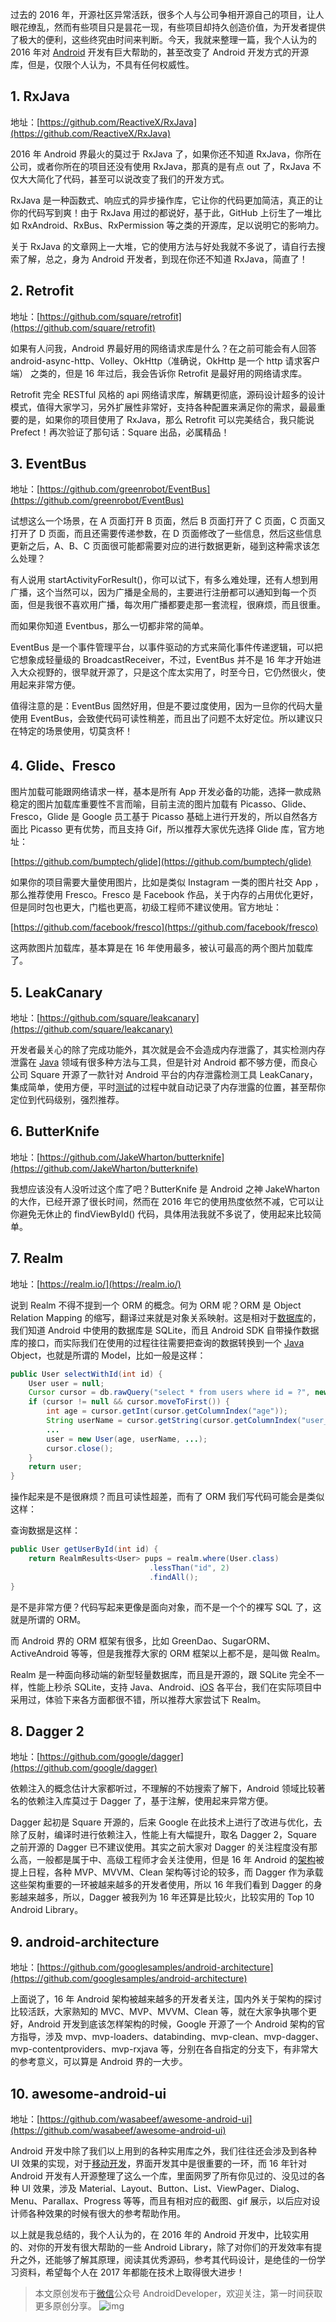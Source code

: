 过去的 2016 年，开源社区异常活跃，很多个人与公司争相开源自己的项目，让人眼花缭乱，然而有些项目只是昙花一现，有些项目却持久创造价值，为开发者提供了极大的便利，这些终究由时间来判断。今天，我就来整理一篇，我个人认为的 2016 年对 [Android](http://lib.csdn.net/base/android) 开发有巨大帮助的，甚至改变了 Android 开发方式的开源库，但是，仅限个人认为，不具有任何权威性。

## 1. RxJava

地址：[https://github.com/ReactiveX/RxJava](https://github.com/ReactiveX/RxJava)

2016 年 Android 界最火的莫过于 RxJava 了，如果你还不知道 RxJava，你所在公司，或者你所在的项目还没有使用 RxJava，那真的是有点 out 了，RxJava 不仅大大简化了代码，甚至可以说改变了我们的开发方式。

RxJava 是一种函数式、响应式的异步操作库，它让你的代码更加简洁，真正的让你的代码写到爽！由于 RxJava 用过的都说好，基于此，GitHub 上衍生了一堆比如 RxAndroid、RxBus、RxPermission 等之类的开源库，足以说明它的影响力。

关于 RxJava 的文章网上一大堆，它的使用方法与好处我就不多说了，请自行去搜索了解，总之，身为 Android 开发者，到现在你还不知道 RxJava，简直了！

## 2. Retrofit

地址：[https://github.com/square/retrofit](https://github.com/square/retrofit)

如果有人问我，Android 界最好用的网络请求库是什么？在之前可能会有人回答 android-async-http、Volley、OkHttp（准确说，OkHttp 是一个 http 请求客户端） 之类的，但是 16 年过后，我会告诉你 Retrofit 是最好用的网络请求库。

Retrofit 完全 RESTful 风格的 api 网络请求库，解耦更彻底，源码设计超多的设计模式，值得大家学习，另外扩展性非常好，支持各种配置来满足你的需求，最最重要的是，如果你的项目使用了 RxJava，那么 Retrofit 可以完美结合，我只能说 Prefect！再次验证了那句话：Square 出品，必属精品！

## 3. EventBus

地址：[https://github.com/greenrobot/EventBus](https://github.com/greenrobot/EventBus)

试想这么一个场景，在 A 页面打开 B 页面，然后 B 页面打开了 C 页面，C 页面又打开了 D 页面，而且还需要传递参数，在 D 页面修改了一些信息，然后这些信息更新之后，A、B、C 页面很可能都需要对应的进行数据更新，碰到这种需求该怎么处理？

有人说用 startActivityForResult()，你可以试下，有多么难处理，还有人想到用广播，这个当然可以，因为广播是全局的，主要进行注册都可以通知到每一个页面，但是我很不喜欢用广播，每次用广播都要走那一套流程，很麻烦，而且很重。

而如果你知道 Eventbus，那么一切都非常的简单。

EventBus 是一个事件管理平台，以事件驱动的方式来简化事件传递逻辑，可以把它想象成轻量级的 BroadcastReceiver，不过，EventBus 并不是 16 年才开始进入大众视野的，很早就开源了，只是这个库太实用了，时至今日，它仍然很火，使用起来非常方便。

值得注意的是：EventBus 固然好用，但是不要过度使用，因为一旦你的代码大量使用 EventBus，会致使代码可读性稍差，而且出了问题不太好定位。所以建议只在特定的场景使用，切莫贪杯！

## 4. Glide、Fresco

图片加载可能跟网络请求一样，基本是所有 App 开发必备的功能，选择一款成熟稳定的图片加载库重要性不言而喻，目前主流的图片加载有 Picasso、Glide、Fresco，Glide 是 Google 员工基于 Picasso 基础上进行开发的，所以自然各方面比 Picasso 更有优势，而且支持 Gif，所以推荐大家优先选择 Glide 库，官方地址：

[https://github.com/bumptech/glide](https://github.com/bumptech/glide)

如果你的项目需要大量使用图片，比如是类似 Instagram 一类的图片社交 App ，那么推荐使用 Fresco。Fresco 是 Facebook 作品，关于内存的占用优化更好，但是同时包也更大，门槛也更高，初级工程师不建议使用。官方地址：

[https://github.com/facebook/fresco](https://github.com/facebook/fresco)

这两款图片加载库，基本算是在 16 年使用最多，被认可最高的两个图片加载库了。

## 5. LeakCanary

地址：[https://github.com/square/leakcanary](https://github.com/square/leakcanary)

开发者最关心的除了完成功能外，其次就是会不会造成内存泄露了，其实检测内存泄露在 [Java](http://lib.csdn.net/base/javase) 领域有很多种方法与工具，但是针对 Android 都不够方便，而良心公司 Square 开源了一款针对 Android 平台的内存泄露检测工具 LeakCanary，集成简单，使用方便，平时[测试](http://lib.csdn.net/base/softwaretest)的过程中就自动记录了内存泄露的位置，甚至帮你定位到代码级别，强烈推荐。

## 6. ButterKnife

地址：[https://github.com/JakeWharton/butterknife](https://github.com/JakeWharton/butterknife)

我想应该没有人没听过这个库了吧？ButterKnife 是 Android 之神 JakeWharton 的大作，已经开源了很长时间，然而在 2016 年它的使用热度依然不减，它可以让你避免无休止的 findViewById() 代码，具体用法我就不多说了，使用起来比较简单。

## 7. Realm

地址：[https://realm.io/](https://realm.io/)

说到 Realm 不得不提到一个 ORM 的概念。何为 ORM 呢？ORM 是 Object Relation Mapping 的缩写，翻译过来就是对象关系映射。这是相对于[数据库](http://lib.csdn.net/base/mysql)的，我们知道 Android 中使用的数据库是 SQLite，而且 Android SDK 自带操作数据库的接口，而实际我们在使用的过程往往需要把查询的数据转换到一个 [Java ](http://lib.csdn.net/base/java)Object，也就是所谓的 Model，比如一般是这样：

```java
public User selectWithId(int id) {
    User user = null;
    Cursor cursor = db.rawQuery("select * from users where id = ?", new String[]{id});
    if (cursor != null && cursor.moveToFirst()) {
        int age = cursor.getInt(cursor.getColumnIndex("age"));
        String userName = cursor.getString(cursor.getColumnIndex("user_name"));
        ...
        user = new User(age, userName, ...);
        cursor.close();
    }
    return user;
}
```

操作起来是不是很麻烦？而且可读性超差，而有了 ORM 我们写代码可能会是类似这样：

查询数据是这样：

```java
public User getUserById(int id) {
    return RealmResults<User> pups = realm.where(User.class)
                               .lessThan("id", 2)
                               .findAll();
}
```

是不是非常方便？代码写起来更像是面向对象，而不是一个个的裸写 SQL 了，这就是所谓的 ORM。

而 Android 界的 ORM 框架有很多，比如 GreenDao、SugarORM、ActiveAndroid 等等，但是我推荐大家的 ORM 框架以上都不是，是叫做 Realm。

Realm 是一种面向移动端的新型轻量数据库，而且是开源的，跟 SQLite 完全不一样，性能上秒杀 SQLite，支持 Java、Android、[iOS](http://lib.csdn.net/base/ios) 各平台，我们在实际项目中采用过，体验下来各方面都很不错，所以推荐大家尝试下 Realm。

## 8. Dagger 2

地址：[https://github.com/google/dagger](https://github.com/google/dagger)

依赖注入的概念估计大家都听过，不理解的不妨搜索了解下，Android 领域比较著名的依赖注入库莫过于 Dagger 了，基于注解，使用起来异常方便。

Dagger 起初是 Square 开源的，后来 Google 在此技术上进行了改进与优化，去除了反射，编译时进行依赖注入，性能上有大幅提升，取名 Dagger 2，Square 之前开源的 Dagger 已不建议使用。其实之前大家对 Dagger 的关注程度没有那么高，一般都是属于中、高级工程师才会关注使用，但是 16 年 Android 的[架构](http://lib.csdn.net/base/architecture)被提上日程，各种 MVP、MVVM、Clean 架构等讨论的较多，而 Dagger 作为承载这些架构重要的一环被越来越多的开发者使用，所以 16 年我们看到 Dagger 的身影越来越多，所以，Dagger 被我列为 16 年还算是比较火，比较实用的 Top 10 Android Library。

## 9. android-architecture

地址：[https://github.com/googlesamples/android-architecture](https://github.com/googlesamples/android-architecture)

上面说了，16 年 Android 架构被越来越多的开发者关注，国内外关于架构的探讨比较活跃，大家熟知的 MVC、MVP、MVVM、Clean 等，就在大家争执哪个更好，Android 开发到底该怎样架构的时候，Google 开源了一个 Android 架构的官方指导，涉及 mvp、mvp-loaders、databinding、mvp-clean、mvp-dagger、mvp-contentproviders、mvp-rxjava 等，分别在各自指定的分支下，有非常大的参考意义，可以算是 Android 界的一大步。

## 10. awesome-android-ui

地址：[https://github.com/wasabeef/awesome-android-ui](https://github.com/wasabeef/awesome-android-ui)

Android 开发中除了我们以上用到的各种实用库之外，我们往往还会涉及到各种 UI 效果的实现，对于[移动开发](http://lib.csdn.net/base/wechat)，界面开发其中是很重要的一环，而 16 年针对 Android 开发有人开源整理了这么一个库，里面网罗了所有你见过的、没见过的各种 UI 效果，涉及 Material、Layout、Button、List、ViewPager、Dialog、Menu、Parallax、Progress 等等，而且有相对应的截图、gif 展示，以后应对设计师各种效果的时候有很大的参考帮助作用。

以上就是我总结的，我个人认为的，在 2016 年的 Android 开发中，比较实用的、对你的开发有很大帮助的一些 Android Library，除了对你们的开发效率有提升之外，还能够了解其原理，阅读其优秀源码，参考其代码设计，是绝佳的一份学习资料，希望每个人在 2017 年都能在技术上取得很大进步！

> 本文原创发布于[微信](http://lib.csdn.net/base/wechat)公众号 AndroidDeveloper，欢迎关注，第一时间获取更多原创分享。 
> ![img](http://img.blog.csdn.net/20161017175938156)